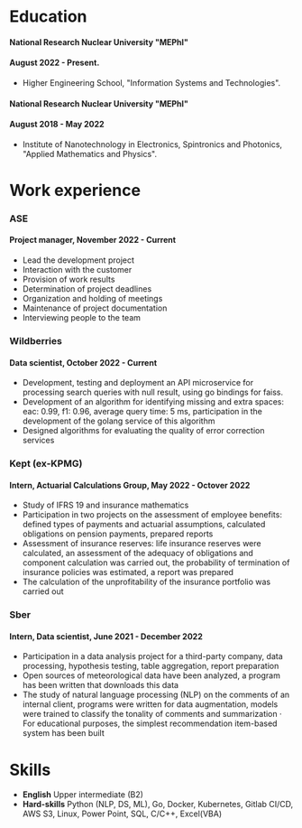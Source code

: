 # Education
#### National Research Nuclear University "MEPhI"
#### August 2022 - Present.
- Higher Engineering School, "Information Systems and Technologies".

#### National Research Nuclear University "MEPhI" 
#### August 2018 - May 2022
- Institute of Nanotechnology in Electronics, Spintronics and Photonics, "Applied Mathematics and Physics".

# Work experience
### ASE
#### Project manager, November 2022 - Current
- Lead the development project
- Interaction with the customer
- Provision of work results
- Determination of project deadlines 
- Organization and holding of meetings
- Maintenance of project documentation 
- Interviewing people to the team

### Wildberries
####  Data scientist, October 2022 - Current
- Development, testing and deployment an API microservice for processing search queries with null result, using go bindings for faiss.
- Development of an algorithm for identifying missing and extra spaces: eac: 0.99, f1: 0.96, average query time: 5 ms,
participation in the development of the golang service of this algorithm
- Designed algorithms for evaluating the quality of error correction services

### Kept (ex-KPMG)
#### Intern, Actuarial Calculations Group, May 2022 - Octover 2022
- Study of IFRS 19 and insurance mathematics
- Participation in two projects on the assessment of employee benefits: defined types of payments and actuarial assumptions, calculated
obligations on pension payments, prepared reports
- Assessment of insurance reserves: life insurance reserves were calculated, an assessment of the adequacy of obligations
and component calculation was carried out, the probability of termination of insurance policies was estimated, a report was prepared
- The calculation of the unprofitability of the insurance portfolio was carried out

### Sber
#### Intern, Data scientist, June 2021 - December 2022
- Participation in a data analysis project for a third-party company, data processing, hypothesis testing, table aggregation, report preparation
- Open sources of meteorological data have been analyzed, a program has been written that downloads this data
- The study of natural language processing (NLP) on the comments of an internal client, programs were written for data augmentation, models were trained to classify the tonality of comments and summarization · For educational purposes, the simplest recommendation item-based system has been built


# Skills
- **English** Upper intermediate (B2)
- **Hard-skills** Python (NLP, DS, ML), Go, Docker, Kubernetes, Gitlab CI/CD, AWS S3, Linux, Power Point, SQL, C/C++, Excel(VBA)
